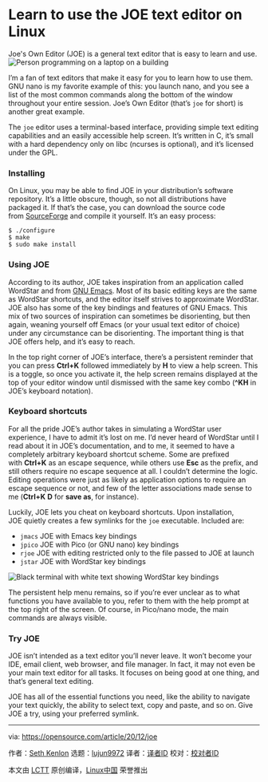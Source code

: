 [#]: collector: (lujun9972)
[#]: translator: ( )
[#]: reviewer: ( )
[#]: publisher: ( )
[#]: url: ( )
[#]: subject: (Learn to use the JOE text editor on Linux)
[#]: via: (https://opensource.com/article/20/12/joe)
[#]: author: (Seth Kenlon https://opensource.com/users/seth)

Learn to use the JOE text editor on Linux
======
Joe's Own Editor (JOE) is a general text editor that is easy to learn
and use.
![Person programming on a laptop on a building][1]

I’m a fan of text editors that make it easy for you to learn how to use them. GNU nano is my favorite example of this: you launch nano, and you see a list of the most common commands along the bottom of the window throughout your entire session. Joe’s Own Editor (that’s `joe` for short) is another great example.

The `joe` editor uses a terminal-based interface, providing simple text editing capabilities and an easily accessible help screen. It’s written in C, it’s small with a hard dependency only on libc (ncurses is optional), and it’s licensed under the GPL.

### Installing

On Linux, you may be able to find JOE in your distribution’s software repository. It’s a little obscure, though, so not all distributions have packaged it. If that’s the case, you can download the source code from [SourceForge][2] and compile it yourself. It’s an easy process:


```
$ ./configure
$ make
$ sudo make install
```

### Using JOE

According to its author, JOE takes inspiration from an application called WordStar and from [GNU Emacs][3]. Most of its basic editing keys are the same as WordStar shortcuts, and the editor itself strives to approximate WordStar. JOE also has some of the key bindings and features of GNU Emacs. This mix of two sources of inspiration can sometimes be disorienting, but then again, weaning yourself off Emacs (or your usual text editor of choice) under any circumstance can be disorienting. The important thing is that JOE offers help, and it’s easy to reach.

In the top right corner of JOE’s interface, there’s a persistent reminder that you can press **Ctrl+K** followed immediately by **H** to view a help screen. This is a toggle, so once you activate it, the help screen remains displayed at the top of your editor window until dismissed with the same key combo (**^KH** in JOE’s keyboard notation).

### Keyboard shortcuts

For all the pride JOE’s author takes in simulating a WordStar user experience, I have to admit it’s lost on me. I’d never heard of WordStar until I read about it in JOE’s documentation, and to me, it seemed to have a completely arbitrary keyboard shortcut scheme. Some are prefixed with **Ctrl+K** as an escape sequence, while others use **Esc** as the prefix, and still others require no escape sequence at all. I couldn’t determine the logic. Editing operations were just as likely as application options to require an escape sequence or not, and few of the letter associations made sense to me (**Ctrl+K** **D** for **save as**, for instance).

Luckily, JOE lets you cheat on keyboard shortcuts. Upon installation, JOE quietly creates a few symlinks for the `joe` executable. Included are:

  * `jmacs` JOE with Emacs key bindings
  * `jpico` JOE with Pico (or GNU nano) key bindings
  * `rjoe` JOE with editing restricted only to the file passed to JOE at launch
  * `jstar` JOE with WordStar key bindings



![Black terminal with white text showing WordStar key bindings][4]

The persistent help menu remains, so if you’re ever unclear as to what functions you have available to you, refer to them with the help prompt at the top right of the screen. Of course, in Pico/nano mode, the main commands are always visible.

### Try JOE

JOE isn’t intended as a text editor you’ll never leave. It won’t become your IDE, email client, web browser, and file manager. In fact, it may not even be your main text editor for all tasks. It focuses on being good at one thing, and that’s general text editing.

JOE has all of the essential functions you need, like the ability to navigate your text quickly, the ability to select text, copy and paste, and so on. Give JOE a try, using your preferred symlink.

--------------------------------------------------------------------------------

via: https://opensource.com/article/20/12/joe

作者：[Seth Kenlon][a]
选题：[lujun9972][b]
译者：[译者ID](https://github.com/译者ID)
校对：[校对者ID](https://github.com/校对者ID)

本文由 [LCTT](https://github.com/LCTT/TranslateProject) 原创编译，[Linux中国](https://linux.cn/) 荣誉推出

[a]: https://opensource.com/users/seth
[b]: https://github.com/lujun9972
[1]: https://opensource.com/sites/default/files/styles/image-full-size/public/lead-images/computer_code_programming_laptop.jpg?itok=ormv35tV (Person programming on a laptop on a building)
[2]: https://joe-editor.sourceforge.io/
[3]: https://opensource.com/article/20/12/emacs
[4]: https://opensource.com/sites/default/files/uploads/joe-jstar-31_days-joe-opensource.png (Black terminal with white text showing WordStar key bindings)
